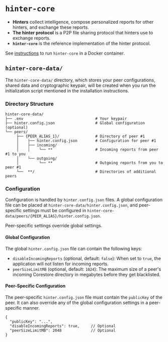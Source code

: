 # `hinter-core`

- **Hinters** collect intelligence, compose personalized reports for other hinters, and exchange these reports.
- **The hinter protocol** is a P2P file sharing protocol that hinters use to exchange reports.
- **`hinter-core`** is the reference implementation of the hinter protocol.

See [instructions](./instructions.md) to run `hinter-core` in a Docker container.

## `hinter-core-data/`

The `hinter-core-data/` directory, which stores your peer configurations, shared data and cryptographic keypair, will be created when you run the initialization script mentioned in the installation instructions.

### Directory Structure

```
hinter-core-data/
├── .env                                # Your keypair
├── hinter.config.json                  # Global configuration (optional)
└── peers/
     ├── {PEER_ALIAS_1}/                # Directory of peer #1
     │    ├── hinter.config.json        # Configuration for peer #1
     │    ├── incoming/
     │    │    └── **                   # Incoming reports from peer #1 to you
     │    └── outgoing/
     │         └── **                   # Outgoing reports from you to peer #1
     └──  **/                           # Directories of additional peers
```

### Configuration

Configuration is handled by `hinter.config.json` files.
A global configuration file can be placed at `hinter-core-data/hinter.config.json`, and peer-specific settings must be configured in `hinter-core-data/peers/{PEER_ALIAS}/hinter.config.json`.

Peer-specific settings override global settings.

#### Global Configuration

The global `hinter.config.json` file can contain the following keys:

*   `disableIncomingReports` (optional, default: `false`): When set to `true`, the application will not listen for incoming reports.
*   `peerSizeLimitMB` (optional, default: `1024`): The maximum size of a peer's incoming Corestore directory in megabytes before they get blacklisted.

#### Peer-Specific Configuration

The peer-specific `hinter.config.json` file must contain the `publicKey` of the peer.
It can also override any of the global configuration settings in a peer-specific manner.

```jsonc
{
  "publicKey": "...",
  "disableIncomingReports": true,     // Optional
  "peerSizeLimitMB": 2048             // Optional
}
```

